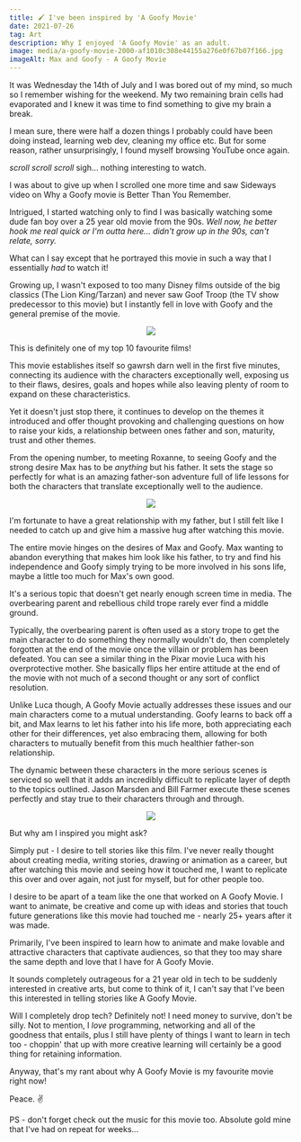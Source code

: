 ```yaml
---
title: 🖌️ I've been inspired by 'A Goofy Movie'
date: 2021-07-26
tag: Art
description: Why I enjoyed 'A Goofy Movie' as an adult.
image: media/a-goofy-movie-2000-af1010c308e44155a276e0f67b07f166.jpg
imageAlt: Max and Goofy - A Goofy Movie
---
```

It was Wednesday the 14th of July and I was bored out of my mind, so much so I remember wishing for the weekend. My two remaining brain cells had evaporated and I knew it was time to find something to give my brain a break.

I mean sure, there were half a dozen things I probably could have been doing instead, learning web dev, cleaning my office etc. But for some reason, rather unsurprisingly, I found myself browsing YouTube once again.

_scroll_ _scroll_ _scroll_ sigh... nothing interesting to watch.

I was about to give up when I scrolled one more time and saw Sideways video on Why a Goofy movie is Better Than You Remember.

Intrigued, I started watching only to find I was basically watching some dude fan boy over a 25 year old movie from the 90s. _Well now, he better hook me real quick or I'm outta here... didn't grow up in the 90s, can't relate, sorry._

What can I say except that he portrayed this movie in such a way that I essentially _had_ to watch it!

Growing up, I wasn't exposed to too many Disney films outside of the big classics (The Lion King/Tarzan) and never saw Goof Troop (the TV show predecessor to this movie) but I instantly fell in love with Goofy and the general premise of the movie.

<p style="text-align: center"><img src="media/ducktales-a-goofy-movie-powerline-1213971-1280x0.jpeg"></p>

This is definitely one of my top 10 favourite films!

This movie establishes itself so gawrsh darn well in the first five minutes, connecting its audience with the characters exceptionally well, exposing us to their flaws, desires, goals and hopes while also leaving plenty of room to expand on these characteristics.

Yet it doesn't just stop there, it continues to develop on the themes it introduced and offer thought provoking and challenging questions on how to raise your kids, a relationship between ones father and son, maturity, trust and other themes.

From the opening number, to meeting Roxanne, to seeing Goofy and the strong desire Max has to be _anything_ but his father. It sets the stage so perfectly for what is an amazing father-son adventure full of life lessons for both the characters that translate exceptionally well to the audience.

<p style="text-align: center"><img src="media/a-goofy-movie-max-big-foot-and-goofy.jpg"></p>

I'm fortunate to have a great relationship with my father, but I still felt like I needed to catch up and give him a massive hug after watching this movie.

The entire movie hinges on the desires of Max and Goofy. Max wanting to abandon everything that makes him look like his father, to try and find his independence and Goofy simply trying to be more involved in his sons life, maybe a little too much for Max's own good.

It's a serious topic that doesn't get nearly enough screen time in media. The overbearing parent and rebellious child trope rarely ever find a middle ground.

Typically, the overbearing parent is often used as a story trope to get the main character to do something they normally wouldn't do, then completely forgotten at the end of the movie once the villain or problem has been defeated. You can see a similar thing in the Pixar movie Luca with his overprotective mother. She basically flips her entire attitude at the end of the movie with not much of a second thought or any sort of conflict resolution.

Unlike Luca though, A Goofy Movie actually addresses these issues and our main characters come to a mutual understanding. Goofy learns to back off a bit, and Max learns to let his father into his life more, both appreciating each other for their differences, yet also embracing them, allowing for both characters to mutually benefit from this much healthier father-son relationship.

The dynamic between these characters in the more serious scenes is serviced so well that it adds an incredibly difficult to replicate layer of depth to the topics outlined. Jason Marsden and Bill Farmer execute these scenes perfectly and stay true to their characters through and through.

<p style="text-align: center"><img src="media/0f92b16b782807c21c8bdae5c7316e84.jpg"></p>

But why am I inspired you might ask?

Simply put - I desire to tell stories like this film. I've never really thought about creating media, writing stories, drawing or animation as a career, but after watching this movie and seeing how it touched me, I want to replicate this over and over again, not just for myself, but for other people too.

I desire to be apart of a team like the one that worked on A Goofy Movie. I want to animate, be creative and come up with ideas and stories that touch future generations like this movie had touched me - nearly 25+ years after it was made.

Primarily, I've been inspired to learn how to animate and make lovable and attractive characters that captivate audiences, so that they too may share the same depth and love that I have for A Goofy Movie.

It sounds completely outrageous for a 21 year old in tech to be suddenly interested in creative arts, but come to think of it, I can't say that I've been this interested in telling stories like A Goofy Movie.

Will I completely drop tech? Definitely not! I need money to survive, don't be silly. Not to mention, I _love_ programming, networking and all of the goodness that entails, plus I still have plenty of things I want to learn in tech too - choppin' that up with more creative learning will certainly be a good thing for retaining information.

Anyway, that's my rant about why A Goofy Movie is my favourite movie right now!

Peace. ✌️

PS - don't forget check out the music for this movie too. Absolute gold mine that I've had on repeat for weeks...